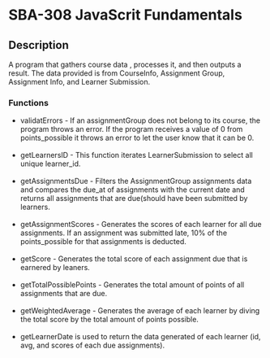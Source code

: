 <h1>SBA-308 JavaScrit Fundamentals</h1>
<h2>Description</h2>
<p>A program that gathers course data , processes it, and then outputs a result. 
The data provided is from CourseInfo, Assignment Group, Assignment Info, and Learner Submission.</p>

<h3>Functions</h3>
<ul>
  <li>
    validatErrors - 
    If an assignmentGroup does not belong to its course, the program throws an error. If the program receives a value of 0 from points_possible it throws an error to let the user know that it can be 0.
  </li>
  <br>
  <li>
    getLearnersID -
    This function iterates LearnerSubmission to select all unique learner_id.
  </li>
  <br>
  <li>
    getAssignmentsDue - 
    Filters the AssignmentGroup assignments data and compares the due_at of assignments with the current date and returns all assignments that are due(should have been submitted by learners.    
  </li>
  <br>
  <li>
    getAssignmentScores - 
    Generates the scores of each learner for all due assignments. If an assignment was submitted late, 10% of the points_possible for that assignments is deducted. 
  </li>
  <br>
  <li>
    getScore - 
    Generates the total score of each assignment due that is earnered by leaners.
  </li>
  <br>
  <li>
    getTotalPossiblePoints - 
    Generates the total amount of points of all assignments that are due.
  </li>
  <br>
  <li>
    getWeightedAverage - 
    Generates the average of each learner by diving the total score by the total amount of points possible.
  </li>
  <br>
  <li>
    getLearnerDate is used to return the data generated of each learner (id, avg, and scores of each due assignments).
  </li>
</ul>
